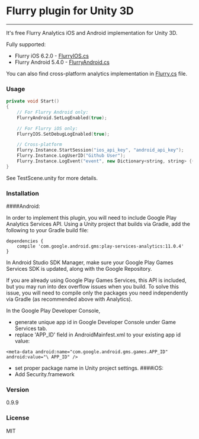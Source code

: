 # Flurry plugin for Unity 3D
---
It's free Flurry Analytics iOS and Android implementation for Unity 3D.

Fully supported:

 * Flurry iOS 6.2.0 - [FlurryIOS.cs](https://github.com/Majchrzak/Flurry-Unity-3D/blob/master/Assets/Analytics/FlurryIOS.cs)
 * Flurry Android 5.4.0 - [FlurryAndroid.cs](https://github.com/Majchrzak/Flurry-Unity-3D/blob/master/Assets/Analytics/FlurryAndroid.cs)

You can also find cross-platform analytics implementation in [Flurry.cs](https://github.com/Majchrzak/Flurry-Unity-3D/blob/master/Assets/Analytics/Flurry.cs) file.

### Usage
```cpp
private void Start()
{
    // For Flurry Android only:
    FlurryAndroid.SetLogEnabled(true);

    // For Flurry iOS only:
    FlurryIOS.SetDebugLogEnabled(true);

    // Cross-platform
    Flurry.Instance.StartSession("ios_api_key", "android_api_key");
    Flurry.Instance.LogUserID("Github User");
    Flurry.Instance.LogEvent("event", new Dictionary<string, string> {{ "platform", "Github" }});
}
```

See TestScene.unity for more details.

### Installation

####Android:

In order to implement this plugin, you will need to include Google Play Analytics Services API. Using a Unity project that builds via Gradle, add the following to your Gradle build file:

```
dependencies {
    compile 'com.google.android.gms:play-services-analytics:11.0.4'
}
```

In Android Studio SDK Manager, make sure your Google Play Games Services SDK is updated, along with the Google Repository.

If you are already using Google Play Games Services, this API is included, but you may run into dex overflow issues when you build. To solve this issue, you will need to compile only the packages you need independently via Gradle (as recommended above with Analytics).

In the Google Play Developer Console,

 * generate unique app id in Google Developer Console under Game Services tab.
 * replace 'APP_ID' field in AndroidMainfest.xml to your existing app id value:

 ```
<meta-data android:name="com.google.android.gms.games.APP_ID" android:value="\ APP_ID" />
 ```
 * set proper package name in Unity project settings.
####iOS:
 * Add Security.framework

### Version
0.9.9

### License
MIT
